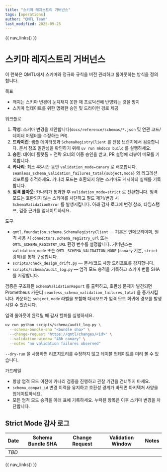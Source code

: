 ```yaml
---
title: "스키마 레지스트리 거버넌스"
tags: [operations]
author: "QMTL Team"
last_modified: 2025-09-25
---
```


{{ nav_links() }}

# 스키마 레지스트리 거버넌스

이 런북은 QMTL에서 스키마와 정규화 규칙을 버전 관리하고 롤아웃하는 방식을 정의합니다.

목표
- 깨지는 스키마 변경이 눈치채지 못한 채 프로덕션에 반영되는 것을 방지
- 스키마 업데이트를 위한 명확한 승인 및 드라이런 경로 제공

워크플로
1) **작성**: 스키마 변경을 제안합니다(`docs/reference/schemas/*.json` 및 연관 코드/데이터 어댑터를 수정하는 PR).
2) **드라이런**: 샘플 데이터셋과 `SchemaRegistryClient` 를 전용 브랜치에서 검증합니다. 문서 참조 일관성을 확인하기 위해 `uv run mkdocs build` 를 실행하세요.
3) **승인**: 데이터 플랫폼 + 전략 오너의 이중 승인을 받고, PR 설명에 리뷰어 메모를 기록합니다.
4) **카나리**: 최소 48시간 동안 `validation_mode=canary` 로 배포합니다. `seamless_schema_validation_failures_total{subject,mode}` 와 리그레션 리포트를 추적하세요. 카나리 모드는 호환되지 않는 스키마도 게시하되 실패를 기록합니다.
5) **엄격 롤아웃**: 카나리가 통과한 후 `validation_mode=strict` 로 전환합니다. 엄격 모드는 호환되지 않는 스키마를 차단하고 필드 제거/변경 시 `SchemaValidationError` 를 발생시킵니다. 아래 감사 로그에 변경 참조, 타임스탬프, 검증 근거를 업데이트하세요.

도구
- `qmtl.foundation.schema.SchemaRegistryClient` — 기본은 인메모리이며, 원격 사용 시 `connectors.schema_registry_url` 또는 `QMTL_SCHEMA_REGISTRY_URL` 환경 변수를 설정합니다. 거버넌스는 `validation_mode` 또는 `QMTL_SCHEMA_VALIDATION_MODE` (`canary` 기본, `strict` 강제)를 통해 구성합니다.
- `scripts/check_design_drift.py` — 문서/코드 사양 드리프트를 감지합니다.
- `scripts/schema/audit_log.py` — 엄격 모드 승격을 기록하고 스키마 번들 SHA를 저장합니다.

검증은 구조화된 `SchemaValidationReport` 를 출력하고, 호환성 문제가 발견되면 Prometheus 카운터 `seamless_schema_validation_failures_total` 을 증가시킵니다. 카운터는 `subject`, `mode` 라벨을 포함해 대시보드가 엄격 모드 회귀에 경보를 발생시킬 수 있습니다.

엄격 롤아웃이 완료될 때 감사 헬퍼를 실행하세요.

```bash
uv run python scripts/schema/audit_log.py \
  --schema-bundle-sha "<bundle sha>" \
  --change-request "https://qmtl/changes/<id>" \
  --validation-window "48h canary" \
  --notes "no validation failures observed"
```

`--dry-run` 을 사용하면 리포지토리를 수정하지 않고 테이블 업데이트를 미리 볼 수 있습니다.

가드레일
- 항상 엄격 모드 이전에 카나리 검증을 진행하고 관찰 기간을 건너뛰지 마세요.
- `schema_compat_id` 변경 이력을 유지하고 호환성 경계가 바뀌면 아키텍처 사양을 업데이트하세요.
- 모든 엄격 모드 승격을 아래 표에 기록하세요. 누락된 항목은 이후 스키마 변경을 차단합니다.

## Strict Mode 감사 로그

| Date       | Schema Bundle SHA | Change Request | Validation Window | Notes |
|------------|------------------|----------------|-------------------|-------|
| _TBD_      |                  |                |                   |       |

{{ nav_links() }}
